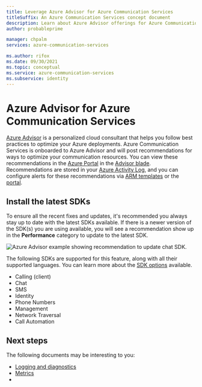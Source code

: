 ```yaml
---
title: Leverage Azure Advisor for Azure Communication Services
titleSuffix: An Azure Communication Services concept document
description: Learn about Azure Advisor offerings for Azure Communication Services.
author: probableprime

manager: chpalm
services: azure-communication-services

ms.author: rifox
ms.date: 09/30/2021
ms.topic: conceptual
ms.service: azure-communication-services
ms.subservice: identity
---
```


# Azure Advisor for Azure Communication Services

[Azure Advisor](https://docs.microsoft.com/azure/advisor/advisor-overview) is a personalized cloud consultant that helps you follow best practices to optimize your Azure deployments. Azure Communication Services is onboarded to Azure Advisor and will post recommendations for ways to optimize your communication resources. You can view these recommendations in the [Azure Portal](https://portal.azure.com) in the [Advisor blade](https://portal.azure.com/#blade/Microsoft_Azure_Expert/AdvisorMenuBlade/overview). Recommendations are stored in your [Azure Activity Log](https://docs.microsoft.com/azure/azure-monitor/essentials/platform-logs-overview), and you can configure alerts for these recommendations via [ARM templates](https://docs.microsoft.com/azure/advisor/advisor-alerts-arm?tabs=CLI) or the [portal](https://docs.microsoft.com/azure/advisor/advisor-alerts-portal). 

## Install the latest SDKs

To ensure all the recent fixes and updates, it's recommended you always stay up to date with the latest SDKs available. If there is a newer version of the SDK(s) you are using available, you will see a recommendation show up in the **Performance** category to update to the latest SDK.

![Azure Advisor example showing recommendation to update chat SDK.](../media/advisor-chat-sdk-update-example.png)

The following SDKs are supported for this feature, along with all their supported languages. You can learn more about the [SDK options](../sdk-options.md) available.

* Calling (client)
* Chat
* SMS
* Identity
* Phone Numbers
* Management
* Network Traversal
* Call Automation

## Next steps

The following documents may be interesting to you:

- [Logging and diagnostics](../logging-and-diagnostics.md)
- [Metrics](../metrics.md)
- 
